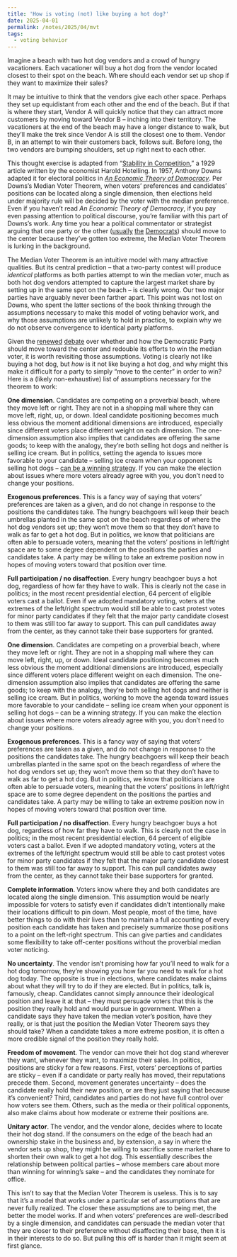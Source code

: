 ```yaml
---
title: 'How is voting (not) like buying a hot dog?'
date: 2025-04-01
permalink: /notes/2025/04/mvt
tags:
  - voting behavior
---
```


Imagine a beach with two hot dog vendors and a crowd of hungry vacationers. Each vacationer will buy a hot dog from the vendor located closest to their spot on the beach. Where should each vendor set up shop if they want to maximize their sales?

It may be intuitive to think that the vendors give each other space. Perhaps they set up equidistant from each other and the end of the beach. But if that is where they start, Vendor A will quickly notice that they can attract more customers by moving toward Vendor B – inching into their territory. The vacationers at the end of the beach may have a longer distance to walk, but they’ll make the trek since Vendor A is still the closest one to them. Vendor B, in an attempt to win their customers back, follows suit. Before long, the two vendors are bumping shoulders, set up right next to each other.

This thought exercise is adapted from “[Stability in Competition](https://www.jstor.org/stable/2224214),” a 1929 article written by the economist Harold Hotelling. In 1957, Anthony Downs adapted it for electoral politics in [*An Economic Theory of Democracy*](https://www.amazon.com/Economic-Theory-Democracy-Anthony-Downs/dp/0060417501). Per Downs’s  Median Voter Theorem, when voters’ preferences and candidates’ positions can be located along a single dimension, then elections held under majority rule will be decided by the voter with the median preference. Even if you haven’t read *An Economic Theory of Democracy*, if you pay even passing attention to political discourse, you’re familiar with this part of Downs’s work. Any time you hear a political commentator or strategist arguing that one party or the other ([usually](https://www.nytimes.com/2017/07/06/opinion/center-democrats-identity-politics.html) [the](https://www.thirdway.org/memo/what-voters-told-democrats-in-2024) [Democrats](https://www.nytimes.com/2025/03/29/opinion/democrats-strategy-2024.html)) should move to the center because they’ve gotten too extreme, the Median Voter Theorem is lurking in the background.

The Median Voter Theorem is an intuitive model with many attractive qualities. But its central prediction – that a two-party contest will produce *identical* platforms as both parties attempt to win the median voter, much as both hot dog vendors attempted to capture the largest market share by setting up in the same spot on the beach – is clearly wrong. Our two major parties have arguably never been farther apart. This point was not lost on Downs, who spent the latter sections of the book thinking through the assumptions necessary to make this model of voting behavior work, and why those assumptions are unlikely to hold in practice, to explain why we do not observe convergence to identical party platforms.

Given the [renewed](https://www.nytimes.com/2025/03/11/opinion/democrats-center-future.html) [debate](https://www.vox.com/politics/406093/democrats-moderation-turnout-swing-voters-study) over whether and how the Democratic Party should move toward the center and redouble its efforts to win the median voter, it is worth revisiting those assumptions. Voting is clearly not like buying a hot dog, but *how* is it not like buying a hot dog, and why might this make it difficult for a party to simply “move to the center” in order to win? Here is a (likely non-exhaustive) list of assumptions necessary for the theorem to work:

**One dimension**. Candidates are competing on a proverbial beach, where they move left or right. They are not in a shopping mall where they can move left, right, up, or down. Ideal candidate positioning becomes much less obvious the moment additional dimensions are introduced, especially since different voters place different weight on each dimension. The one-dimension assumption also implies that candidates are offering the same goods; to keep with the analogy, they’re both selling hot dogs and neither is selling ice cream. But in politics, setting the agenda to issues more favorable to your candidate – selling ice cream when your opponent is selling hot dogs – [can be a winning strategy](https://www.oxfordreference.com/display/10.1093/oi/authority.20110803095932429). If you can make the election about issues where more voters already agree with you, you don’t need to change your positions.

**Exogenous preferences**. This is a fancy way of saying that voters’ preferences are taken as a given, and do not change in response to the positions the candidates take. The hungry beachgoers will keep their beach umbrellas planted in the same spot on the beach regardless of where the hot dog vendors set up; they won’t move them so that they don’t have to walk as far to get a hot dog. But in politics, we know that politicians are often able to persuade voters, meaning that the voters’ positions in left/right space are to some degree dependent on the positions the parties and candidates take. A party may be willing to take an extreme position now in hopes of moving voters toward that position over time.

**Full participation / no disaffection**. Every hungry beachgoer buys a hot dog, regardless of how far they have to walk. This is clearly not the case in politics; in the most recent presidential election, 64 percent of eligible voters cast a ballot. Even if we adopted mandatory voting, voters at the extremes of the left/right spectrum would still be able to cast protest votes for minor party candidates if they felt that the major party candidate closest to them was still too far away to support. This can pull candidates away from the center, as they cannot take their base supporters for granted.

**One dimension**. Candidates are competing on a proverbial beach, where they move left or right. They are not in a shopping mall where they can move left, right, up, or down. Ideal candidate positioning becomes much less obvious the moment additional dimensions are introduced, especially since different voters place different weight on each dimension. The one-dimension assumption also implies that candidates are offering the same goods; to keep with the analogy, they’re both selling hot dogs and neither is selling ice cream. But in politics, working to move the agenda toward issues more favorable to your candidate – selling ice cream when your opponent is selling hot dogs – can be a winning strategy. If you can make the election about issues where more voters already agree with you, you don’t need to change your positions.

**Exogenous preferences**. This is a fancy way of saying that voters’ preferences are taken as a given, and do not change in response to the positions the candidates take. The hungry beachgoers will keep their beach umbrellas planted in the same spot on the beach regardless of where the hot dog vendors set up; they won’t move them so that they don’t have to walk as far to get a hot dog. But in politics, we know that politicians are often able to persuade voters, meaning that the voters’ positions in left/right space are to some degree dependent on the positions the parties and candidates take. A party may be willing to take an extreme position now in hopes of moving voters toward that position over time.

**Full participation / no disaffection**. Every hungry beachgoer buys a hot dog, regardless of how far they have to walk. This is clearly not the case in politics; in the most recent presidential election, 64 percent of eligible voters cast a ballot. Even if we adopted mandatory voting, voters at the extremes of the left/right spectrum would still be able to cast protest votes for minor party candidates if they felt that the major party candidate closest to them was still too far away to support. This can pull candidates away from the center, as they cannot take their base supporters for granted.

**Complete information**. Voters know where they and both candidates are located along the single dimension. This assumption would be nearly impossible for voters to satisfy even if candidates didn’t intentionally make their locations difficult to pin down. Most people, most of the time, have better things to do with their lives than to maintain a full accounting of every position each candidate has taken and precisely summarize those positions to a point on the left-right spectrum. This can give parties and candidates some flexibility to take off-center positions without the proverbial median voter noticing.

**No uncertainty**. The vendor isn’t promising how far you’ll need to walk for a hot dog tomorrow, they’re showing you how far you need to walk for a hot dog today. The opposite is true in elections, where candidates make claims about what they will try to do if they are elected. But in politics, talk is, famously, cheap. Candidates cannot simply announce their ideological position and leave it at that – they must persuade voters that this is the position they really hold and would pursue in government. When a candidate says they have taken the median voter’s position, have they really, or is that just the position the Median Voter Theorem says they should take? When a candidate takes a more extreme position, it is often a more credible signal of the position they really hold.

**Freedom of movement**. The vendor can move their hot dog stand wherever they want, whenever they want, to maximize their sales. In politics, positions are sticky for a few reasons. First, voters’ perceptions of parties are sticky – even if a candidate or party really has moved, their reputations precede them. Second, movement generates uncertainty – does the candidate really hold their new position, or are they just saying that because it’s convenient? Third, candidates and parties do not have full control over how voters see them. Others, such as the media or their political opponents, also make claims about how moderate or extreme their positions are.

**Unitary actor**. The vendor, and the vendor alone, decides where to locate their hot dog stand. If the consumers on the edge of the beach had an ownership stake in the business and, by extension, a say in where the vendor sets up shop, they might be willing to sacrifice some market share to shorten their own walk to get a hot dog. This essentially describes the relationship between political parties – whose members care about more than winning for winning’s sake – and the candidates they nominate for office. 

This isn’t to say that the Median Voter Theorem is useless. This is to say that it’s a model that works under a particular set of assumptions that are never fully realized. The closer these assumptions are to being met, the better the model works. If and when voters’ preferences are well-described by a single dimension, and candidates can persuade the median voter that they are closer to their preference without disaffecting their base, then it is in their interests to do so. But pulling this off is harder than it might seem at first glance.